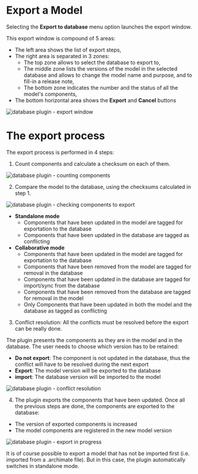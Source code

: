 # Export a Model
Selecting the **Export to database** menu option launches the export window.

This export window is compound of 5 areas:
* The left area shows the list of export steps,
* The right area is separated in 3 zones:
  * The top zone allows to select the database to export to,
  * The middle zone lists the versions of the model in the selected database and allows to change the model name and purpose, and to fill-in a release note,
  * The bottom zone indicates the number and the status of all the model's components,
* The bottom horizontal area shows the **Export** and **Cancel** buttons

![database plugin - export window](https://user-images.githubusercontent.com/9281982/39531890-8386759e-4e2c-11e8-84ba-01f3a59ae47b.png)


# The export process
The export process is performed in 4 steps:
1. Count components and calculate a checksum on each of them.

![database plugin - counting components](https://user-images.githubusercontent.com/9281982/39531553-b1647318-4e2b-11e8-8d77-6679a9668caa.png)

2. Compare the model to the database, using the checksums calculated in step 1.

![database plugin - checking components to export](https://user-images.githubusercontent.com/9281982/39531555-b18b98e4-4e2b-11e8-8d1a-a69bf38a13ee.png)

  * **Standalone mode**
    * Components that have been updated in the model are tagged for exportation to the database
    * Components that have been updated in the database are tagged as conflicting
  * **Collaborative mode**
    * Components that have been updated in the model are tagged for exportation to the database
    * Components that have been removed from the model are tagged for removal in the database
    * Components that have been updated in the database are tagged for import/sync from the database
    * Components that have been removed from the database are tagged for removal in the model
    * Only Components that have been updated in both the model and the database as tagged as conflicting

3. Conflict resolution:
All the conflicts must be resolved before the export can be really done.

The plugin presents the components as they are in the model and in the database. The user needs to choose which version has to be retained:
* **Do not export**: The component is not updated in the database, thus the conflict will have to be resolved during the next export
* **Export**: The model version will be exported to the database
* **import**: The database version will be imported to the model

![database plugin - conflict resolution](https://user-images.githubusercontent.com/9281982/39567967-f629116c-4ec0-11e8-941d-a61751707e27.png)

4. The plugin exports the components that have been updated.
Once all the previous steps are done, the components are exported to the database:
* The version of exported components is increased
* The model components are registered in the new model version

![database plugin - export in progress](https://user-images.githubusercontent.com/9281982/39568820-ba5888ae-4ec3-11e8-8a42-ce9e6b9249a1.png)

It is of course possible to export a model that has not be imported first (i.e. imported from a .archimate file). But in this case, the plugin automatically switches in standalone mode.